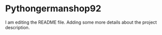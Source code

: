 # Pythongermanshop92
I am editing the README file. Adding some more details about the project description.

